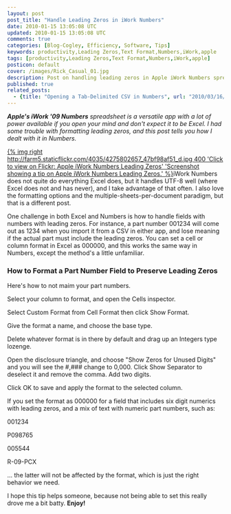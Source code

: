 ```yaml
---           
layout: post
post_title: "Handle Leading Zeros in iWork Numbers"
date: 2010-01-15 13:05:08 UTC
updated: 2010-01-15 13:05:08 UTC
comments: true
categories: [Blog-Cogley, Efficiency, Software, Tips]
keywords: productivity,Leading Zeros,Text Format,Numbers,iWork,apple
tags: [productivity,Leading Zeros,Text Format,Numbers,iWork,apple]
posticon: default
cover: /images/Rick_Casual_01.jpg
description: Post on handling leading zeros in Apple iWork Numbers spreadsheet, by Rick Cogley.
published: true
related_posts:
  - {title: "Opening a Tab-Delimited CSV in Numbers", url: "2010/03/16/opening-a-tab-delimited-csv-in-apple-iwork-numbers/"}
---
```


_**Apple's iWork '09 Numbers** spreadsheet is a versatile app with a lot of power available if you open your mind and don't expect it to be Excel. I had some trouble with formatting leading zeros, and this post tells you how I dealt with it in Numbers._ 

<!--more--> 

[{% img right http://farm5.staticflickr.com/4035/4275802657_47bf98af51_d.jpg 400 'Click to view on Flickr: Apple iWork Numbers Leading Zeros' 'Screenshot showing a tip on Apple iWork Numbers Leading Zeros.' %}](http://www.flickr.com/photos/81796435@N00/4275802657)iWork Numbers does not quite do everything Excel does, but it handles UTF-8 well (where Excel does not and has never), and I take advantage of that often. I also love the formatting options and the multiple-sheets-per-document paradigm, but that is a different post. 




One challenge in both Excel and Numbers is how to handle fields with numbers with leading zeros. For instance, a part number 001234 will come out as 1234 when you import it from a CSV in either app, and lose meaning if the actual part must include the leading zeros. You can set a cell or column format in Excel as 000000, and this works the same way in Numbers, except the method's a little unfamiliar. 


### How to Format a Part Number Field to Preserve Leading Zeros



Here's how to not maim your part numbers. 





Select your column to format, and open the Cells inspector.


Select Custom Format from Cell Format then click Show Format.


Give the format a name, and choose the base type.


Delete whatever format is in there by default and drag up an Integers type lozenge.


Open the disclosure triangle, and choose "Show Zeros for Unused Digits" and you will see the #,### change to 0,000. Click Show Separator to deselect it and remove the comma. Add two digits. 


Click OK to save and apply the format to the selected column.





If you set the format as 000000 for a field that includes six digit numerics with leading zeros, and a mix of text with numeric part numbers, such as:


001234


P098765


005544


R-09-PCX


... the latter will not be affected by the format, which is just the right behavior we need.


I hope this tip helps someone, because not being able to set this really drove me a bit batty. **Enjoy!** 

